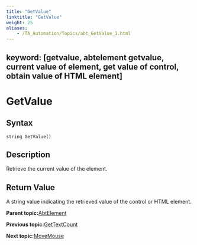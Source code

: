 ```yaml
--- 
title: "GetValue"
linktitle: "GetValue"
weight: 25
aliases: 
    - /TA_Automation/Topics/abt_GetValue_1.html
---
```

keyword: [getvalue, abtelement getvalue, current value of element, get value of control, obtain value of HTML element]
---

# GetValue

## Syntax

`string GetValue()`

## Description

Retrieve the current value of the element.

## Return Value

A string value indicating the retrieved value of the control or HTML element.

**Parent topic:**[AbtElement](/TA_Automation/Topics/abt_AbtElement.html)

**Previous topic:**[GetTextCount](/TA_Automation/Topics/abt_AbtGetTextCount_AbtElement.html)

**Next topic:**[MoveMouse](/TA_Automation/Topics/abt_MoveMouse_1.html)

